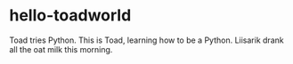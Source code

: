 # hello-toadworld
Toad tries Python.
This is Toad, learning how to be a Python. Liisarik drank all the oat milk this morning. 
